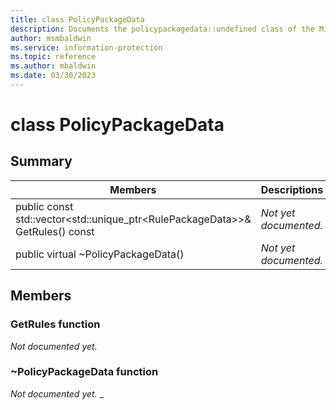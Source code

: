 ```yaml
---
title: class PolicyPackageData 
description: Documents the policypackagedata::undefined class of the Microsoft Information Protection (MIP) SDK.
author: msmbaldwin
ms.service: information-protection
ms.topic: reference
ms.author: mbaldwin
ms.date: 03/30/2023
---
```


# class PolicyPackageData 
  
## Summary
 Members                        | Descriptions                                
--------------------------------|---------------------------------------------
public const std::vector&lt;std::unique_ptr&lt;RulePackageData&gt;&gt;& GetRules() const  | _Not yet documented._
public virtual ~PolicyPackageData()  | _Not yet documented._
  
## Members
  
### GetRules function
_Not documented yet._

  
### ~PolicyPackageData function
_Not documented yet._
_
